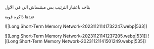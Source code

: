 
بتاخد باعتبار الترتيب بس مبتنساش الي في الاول

عندها ذاكرة قوية 

![[Long Short-Term Memory Network-20231121141732247.webp|533]]


![[Long Short-Term Memory Network-20231121141237205.webp|531]]
![[Long Short-Term Memory Network-20231121141501249.webp|535]]